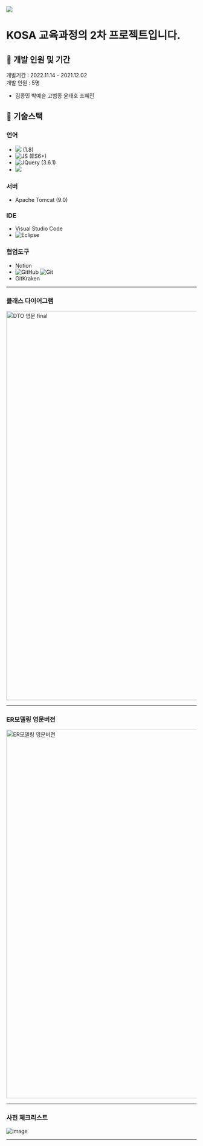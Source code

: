 <img src="https://capsule-render.vercel.app/api?type=waving&color=auto&height=200&section=header&text=카페in중독&fontSize=90" />

# KOSA 교육과정의 2차 프로젝트입니다.


## 📍 개발 인원 및 기간
개발기간 : 2022.11.14 - 2021.12.02  
개발 인원 : 5명  
- 김종민 박예슬 고범종 윤태호 조혜진

## 📍 기술스택

### 언어
- <img src="https://img.shields.io/badge/JAVA-007396?style=flat-square&logo=java&logoColor=white"> (1.8)
- ![JS](https://img.shields.io/badge/JavaScript-F7DF1E?style=flat-square&logo=JavaScript&logoColor=black) (ES6+)
- ![JQuery](https://img.shields.io/badge/jQuery-0769AD?style=flat-square&logo=jquery&logoColor=white) (3.6.1)
- <img src="https://img.shields.io/badge/oracle-F80000?style=flat-square&logo=oracle&logoColor=white">

### 서버
- Apache Tomcat (9.0)

### IDE
- Visual Studio Code
- ![Eclipse](https://img.shields.io/badge/Eclipse-2C2255?style=flat-square&logo=Eclipse&logoColor=white)

### 협업도구
- Notion
- ![GitHub](https://img.shields.io/badge/GitHub-181717?style=flat-square&logo=GitHub&logoColor=white) ![Git](https://img.shields.io/badge/Git-F05032?style=flat-square&logo=Git&logoColor=black)
- GitKraken

---------------------------------------
### 클래스 다이어그램

<img width="1030" alt="DTO 영문 final" src="https://user-images.githubusercontent.com/80095068/205228157-b0bf9337-418e-4e14-9047-8e24edda41e5.PNG">

---------------------------------------
### ER모델링 영문버전

<img width="976" alt="ER모델링 영문버전" src="https://user-images.githubusercontent.com/80095068/205229044-f5f62cb7-1d19-4a6d-b2a5-a2173a78f74f.png">

---------------------------------------
### 사전 체크리스트

![image](https://user-images.githubusercontent.com/80095068/205233221-fa939c0d-d3ad-496a-8717-7e1c070cf591.png)

---------------------------------------
